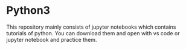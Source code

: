 # Python3
This repository mainly consists of jupyter notebooks which contains tutorials of python. You can download them and open with vs code or jupyter notebook and practice them.

